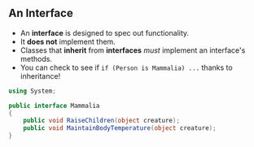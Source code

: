 ## An Interface

* An **interface** is designed to spec out functionality.
* It **does not** implement them.
* Classes that **inherit** from **interfaces** *must* implement an interface's methods.
* You can check to see if `if (Person is Mammalia) ...` thanks to inheritance!

```csharp
using System;

public interface Mammalia
{
    public void RaiseChildren(object creature);
    public void MaintainBodyTemperature(object creature);
}
```
